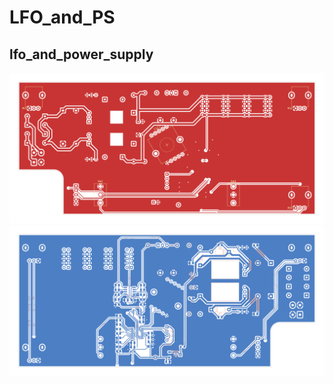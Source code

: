 # LFO_and_PS

## lfo_and_power_supply

![PCB front](docs/2D/lfo_and_power_supply_front.svg)
![PCB back](docs/2D/lfo_and_power_supply_back.svg)

